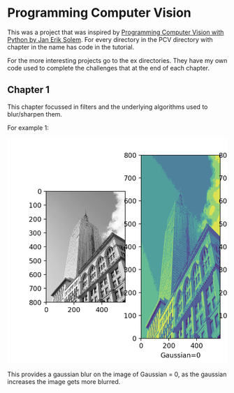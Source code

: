 # Programming Computer Vision

This was a project that was inspired by [Programming Computer Vision with Python by Jan Erik Solem](http://programmingcomputervision.com/downloads/ProgrammingComputerVision_CCdraft.pdf). For every directory in the PCV directory with chapter in the name has code in the tutorial.

For the more interesting projects go to the ex directories. They have my own code used to complete the challenges that at the end of each chapter.

## Chapter 1
This chapter focussed in filters and the underlying algorithms used to blur/sharpen them.

For example 1:

![Ex](https://github.com/Quinnan-Gill/PCV/blob/master/images/ex1.png)

This provides a gaussian blur on the image of Gaussian = 0, as the gaussian increases the image gets more blurred.
